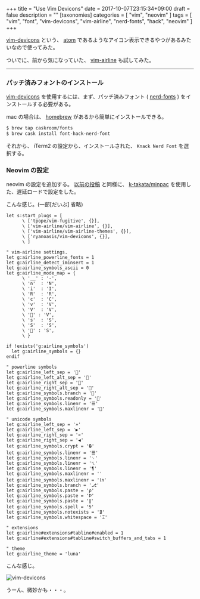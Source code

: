 +++
title = "Use Vim Devicons"
date = 2017-10-07T23:15:34+09:00
draft = false
description = ""
[taxonomies]
categories = [ "vim", "neovim" ]
tags = [ "vim", "font", "vim-devicons", "vim-airline", "nerd-fonts", "hack", "neovim" ]
+++

[vim-devicons](https://github.com/ryanoasis/vim-devicons) という、 [atom](https://atom.io/) であるようなアイコン表示できるやつがあるみたいなので使ってみた。

ついでに、前から気になっていた、 [vim-airline](https://github.com/vim-airline/vim-airline) も試してみた。

- - -

### パッチ済みフォントのインストール

[vim-devicons](https://github.com/ryanoasis/vim-devicons) を使用するには、まず、パッチ済みフォント ( [nerd-fonts](https://github.com/ryanoasis/nerd-fonts) ) をインストールする必要がある。

mac の場合は、 [homebrew](https://brew.sh/index_ja.html) があるから簡単にインストールできる。

```sh
$ brew tap caskroom/fonts
$ brew cask install font-hack-nerd-font
```

それから、 iTerm2 の設定から、インストールされた、 `Knack Nerd Font` を選択する。

### Neovim の設定

neovim の設定を追加する。
[以前の投稿](http://yukimemi.github.io/post/2017-09-17_use-minpac.vim/) と同様に、 [k-takata/minpac](https://github.com/k-takata/minpac) を使用した、遅延ロードで設定をした。

こんな感じ。(一部[だいぶ] 省略)

```vim
let s:start_plugs = [
      \ ['tpope/vim-fugitive', {}],
      \ ['vim-airline/vim-airline', {}],
      \ ['vim-airline/vim-airline-themes', {}],
      \ ['ryanoasis/vim-devicons', {}],
      \ ]

" vim-airline settings.
let g:airline_powerline_fonts = 1
let g:airline_detect_iminsert = 1
let g:airline_symbols_ascii = 0
let g:airline_mode_map = {
      \ '__' : '-',
      \ 'n'  : 'N',
      \ 'i'  : 'I',
      \ 'R'  : 'R',
      \ 'c'  : 'C',
      \ 'v'  : 'V',
      \ 'V'  : 'V',
      \ '' : 'V',
      \ 's'  : 'S',
      \ 'S'  : 'S',
      \ '' : 'S',
      \ }

if !exists('g:airline_symbols')
  let g:airline_symbols = {}
endif

" powerline symbols
let g:airline_left_sep = ''
let g:airline_left_alt_sep = ''
let g:airline_right_sep = ''
let g:airline_right_alt_sep = ''
let g:airline_symbols.branch = ''
let g:airline_symbols.readonly = ''
let g:airline_symbols.linenr = '☰'
let g:airline_symbols.maxlinenr = ''

" unicode symbols
let g:airline_left_sep = '»'
let g:airline_left_sep = '▶'
let g:airline_right_sep = '«'
let g:airline_right_sep = '◀'
let g:airline_symbols.crypt = '🔒'
let g:airline_symbols.linenr = '☰'
let g:airline_symbols.linenr = '␊'
let g:airline_symbols.linenr = '␤'
let g:airline_symbols.linenr = '¶'
let g:airline_symbols.maxlinenr = ''
let g:airline_symbols.maxlinenr = '㏑'
let g:airline_symbols.branch = '⎇'
let g:airline_symbols.paste = 'ρ'
let g:airline_symbols.paste = 'Þ'
let g:airline_symbols.paste = '∥'
let g:airline_symbols.spell = 'Ꞩ'
let g:airline_symbols.notexists = '∄'
let g:airline_symbols.whitespace = 'Ξ'

" extensions
let g:airline#extensions#tabline#enabled = 1
let g:airline#extensions#tabline#switch_buffers_and_tabs = 1

" theme
let g:airline_theme = 'luna'
```

こんな感じ。

![vim-devicons](/vim-devicons_min.png)

うーん、微妙かも・・・。



